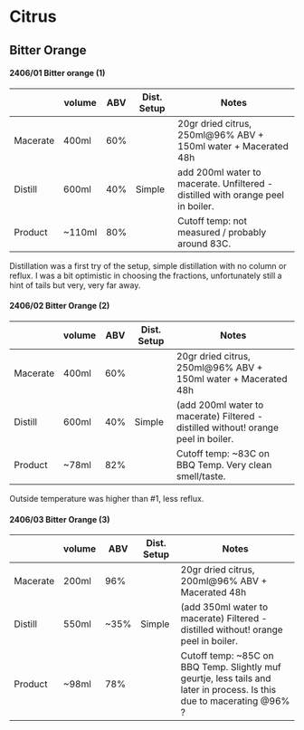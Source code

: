 # Citrus

##  Bitter Orange

#### 2406/01 Bitter orange (1)
|          | volume | ABV | Dist. Setup  | Notes                                                                            |
|----------|--------|-----|---|----------------------------------------------------------------------------------|
| Macerate | 400ml  | 60% |   | 20gr dried citrus, 250ml@96% ABV + 150ml water + Macerated 48h                |
| Distill  | 600ml  | 40% | Simple  | add 200ml water to macerate. Unfiltered - distilled with orange peel in boiler. |
| Product  | ~110ml | 80% |   | Cutoff temp: not measured / probably around 83C.           |

Distillation was a first try of the setup, simple distillation with no column or reflux.
I was a bit optimistic in choosing the fractions, unfortunately still a hint of tails but very, very far away. 

#### 2406/02 Bitter Orange (2)
|          | volume | ABV | Dist. Setup  | Notes                                                                              |
|----------|--------|-----|---|------------------------------------------------------------------------------------|
| Macerate | 400ml  | 60% |   | 20gr dried citrus, 250ml@96% ABV + 150ml water + Macerated 48h                     |
| Distill  | 600ml  | 40% | Simple  | (add 200ml water to macerate) Filtered - distilled without! orange peel in boiler. |
| Product  | ~78ml  | 82% |   | Cutoff temp: ~83C on BBQ Temp. Very clean smell/taste.                                         |

Outside temperature was higher than #1, less reflux. 

#### 2406/03 Bitter Orange (3)
|          | volume | ABV | Dist. Setup  | Notes                                                                              |
|----------|--------|-----|---|------------------------------------------------------------------------------------|
| Macerate | 200ml  | 96% |   | 20gr dried citrus, 200ml@96% ABV + Macerated 48h                     |
| Distill  | 550ml  | ~35% | Simple  | (add 350ml water to macerate) Filtered - distilled without! orange peel in boiler. |
| Product  | ~98ml  | 78% |   | Cutoff temp: ~85C on BBQ Temp. Slightly muf geurtje, less tails and later in process. Is this due to macerating @96% ? |
